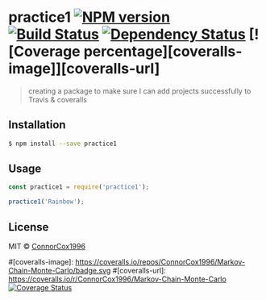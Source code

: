 # practice1 [![NPM version][npm-image]][npm-url] [![Build Status][travis-image]][travis-url] [![Dependency Status][daviddm-image]][daviddm-url] [![Coverage percentage][coveralls-image]][coveralls-url]
> creating a package to make sure I can add projects successfully to Travis &amp; coveralls

## Installation

```sh
$ npm install --save practice1
```

## Usage

```js
const practice1 = require('practice1');

practice1('Rainbow');
```
## License

MIT © [ConnorCox1996]()


[npm-image]: https://badge.fury.io/js/Markov-Chain-Monte-Carlo.svg
[npm-url]: https://npmjs.org/package/Markov-Chain-Monte-Carlo
[travis-image]: https://travis-ci.org/ConnorCox1996/Markov-Chain-Monte-Carlo.svg?branch=master
[travis-url]: https://travis-ci.org/ConnorCox1996/Markov-Chain-Monte-Carlo
[daviddm-image]: https://david-dm.org/ConnorCox1996/Markov-Chain-Monte-Carlo.svg?theme=shields.io
[daviddm-url]: https://david-dm.org/ConnorCox1996/Markov-Chain-Monte-Carlo
#[coveralls-image]: https://coveralls.io/repos/ConnorCox1996/Markov-Chain-Monte-Carlo/badge.svg
#[coveralls-url]: https://coveralls.io/r/ConnorCox1996/Markov-Chain-Monte-Carlo
[![Coverage Status](https://coveralls.io/repos/github/ConnorCox1996/Markov-Chain-Monte-Carlo/badge.svg?branch=master)](https://coveralls.io/github/ConnorCox1996/Markov-Chain-Monte-Carlo?branch=master)
